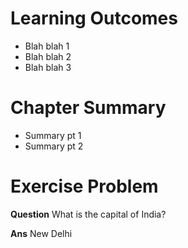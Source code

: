 <page>

# Learning Outcomes

- Blah blah 1
- Blah blah 2
- Blah blah 3

</page>

<page>

# Chapter Summary

- Summary pt 1
- Summary pt 2
</page>

<page>

# Exercise Problem 

**Question** What is the capital of India?

**Ans** New Delhi

</page>
